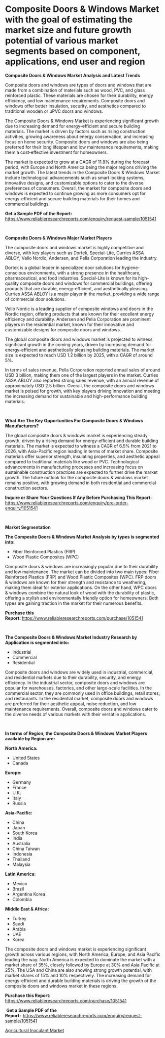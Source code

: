 <p><h1>Composite Doors & Windows Market with the goal of estimating the market size and future growth potential of various market segments based on component, applications, end user and region</h1></p><p><strong>Composite Doors & Windows Market Analysis and Latest Trends</strong></p>
<p><p>Composite doors and windows are types of doors and windows that are made from a combination of materials such as wood, PVC, and glass reinforced plastic. These materials are chosen for their durability, energy efficiency, and low maintenance requirements. Composite doors and windows offer better insulation, security, and aesthetics compared to traditional wooden or uPVC doors and windows.</p><p>The Composite Doors & Windows Market is experiencing significant growth due to increasing demand for energy-efficient and secure building materials. The market is driven by factors such as rising construction activities, growing awareness about energy conservation, and increasing focus on home security. Composite doors and windows are also being preferred for their long lifespan and low maintenance requirements, making them a cost-effective investment for homeowners.</p><p>The market is expected to grow at a CAGR of 11.8% during the forecast period, with Europe and North America being the major regions driving the market growth. The latest trends in the Composite Doors & Windows Market include technological advancements such as smart locking systems, innovative designs, and customizable options to cater to the diverse preferences of consumers. Overall, the market for composite doors and windows is expected to continue growing as more consumers opt for energy-efficient and secure building materials for their homes and commercial buildings.</p></p>
<p><strong>Get a Sample PDF of the Report:&nbsp;</strong> <a href="https://www.reliableresearchreports.com/enquiry/request-sample/1051541">https://www.reliableresearchreports.com/enquiry/request-sample/1051541</a></p>
<p>&nbsp;</p>
<p><strong>Composite Doors & Windows Major Market Players</strong></p>
<p><p>The composite doors and windows market is highly competitive and diverse, with key players such as Dortek, Special-Lite, Curries ASSA ABLOY, Vello Nordic, Andersen, and Pella Corporation leading the industry. </p><p>Dortek is a global leader in specialized door solutions for hygiene-conscious environments, with a strong presence in the healthcare, pharmaceutical, and food industries. Special-Lite is known for its high-quality composite doors and windows for commercial buildings, offering products that are durable, energy-efficient, and aesthetically pleasing. Curries ASSA ABLOY is a major player in the market, providing a wide range of commercial door solutions. </p><p>Vello Nordic is a leading supplier of composite windows and doors in the Nordic region, offering products that are known for their excellent energy efficiency and durability. Andersen and Pella Corporation are prominent players in the residential market, known for their innovative and customizable designs for composite doors and windows. </p><p>The global composite doors and windows market is projected to witness significant growth in the coming years, driven by increasing demand for energy-efficient and aesthetically pleasing building materials. The market size is expected to reach USD 1.2 billion by 2025, with a CAGR of around 5%. </p><p>In terms of sales revenue, Pella Corporation reported annual sales of around USD 3 billion, making them one of the largest players in the market. Curries ASSA ABLOY also reported strong sales revenue, with an annual revenue of approximately USD 2.5 billion. Overall, the composite doors and windows market is poised for growth, with key players driving innovation and meeting the increasing demand for sustainable and high-performance building materials.</p></p>
<p>&nbsp;</p>
<p><strong>What Are The Key Opportunities For Composite Doors & Windows Manufacturers?</strong></p>
<p><p>The global composite doors & windows market is experiencing steady growth, driven by a rising demand for energy-efficient and durable building materials. The market is expected to witness a CAGR of 6.5% from 2021 to 2026, with Asia-Pacific region leading in terms of market share. Composite materials offer superior strength, insulating properties, and aesthetic appeal compared to traditional materials like wood or PVC. Technological advancements in manufacturing processes and increasing focus on sustainable construction practices are expected to further drive the market growth. The future outlook for the composite doors & windows market remains positive, with growing demand in both residential and commercial construction sectors.</p></p>
<p><strong>Inquire or Share Your Questions If Any Before Purchasing This Report:</strong> <a href="https://www.reliableresearchreports.com/enquiry/pre-order-enquiry/1051541">https://www.reliableresearchreports.com/enquiry/pre-order-enquiry/1051541</a></p>
<p>&nbsp;</p>
<p><strong>Market Segmentation</strong></p>
<p><strong>The Composite Doors & Windows Market Analysis by types is segmented into:</strong></p>
<p><ul><li>Fiber Reinforced Plastics (FRP)</li><li>Wood Plastic Composites (WPC)</li></ul></p>
<p><p>Composite doors & windows are increasingly popular due to their durability and low maintenance. The market can be divided into two main types: Fiber Reinforced Plastics (FRP) and Wood Plastic Composites (WPC). FRP doors & windows are known for their strength and resistance to weathering, making them ideal for exterior applications. On the other hand, WPC doors & windows combine the natural look of wood with the durability of plastic, offering a stylish and environmentally friendly option for homeowners. Both types are gaining traction in the market for their numerous benefits.</p></p>
<p><strong>Purchase this Report:&nbsp;</strong><a href="https://www.reliableresearchreports.com/purchase/1051541">https://www.reliableresearchreports.com/purchase/1051541</a></p>
<p>&nbsp;</p>
<p><strong>The Composite Doors & Windows Market Industry Research by Application is segmented into:</strong></p>
<p><ul><li>Industrial</li><li>Commercial</li><li>Residential</li></ul></p>
<p><p>Composite doors and windows are widely used in industrial, commercial, and residential markets due to their durability, security, and energy efficiency. In the industrial sector, composite doors and windows are popular for warehouses, factories, and other large-scale facilities. In the commercial sector, they are commonly used in office buildings, retail stores, and restaurants. In the residential market, composite doors and windows are preferred for their aesthetic appeal, noise reduction, and low maintenance requirements. Overall, composite doors and windows cater to the diverse needs of various markets with their versatile applications.</p></p>
<p>&nbsp;</p>
<p><strong>In terms of Region, the Composite Doors & Windows Market Players available by Region are:</strong></p>
<p>
    <p> <strong> North America: </strong>
        <ul>
            <li>United States</li>
            <li>Canada</li>
        </ul>
        </p> 
    <p> <strong> Europe: </strong>
        <ul>
            <li>Germany</li>
            <li>France</li>
            <li>U.K.</li>
            <li>Italy</li>
            <li>Russia</li>
        </ul>
        </p> 
    <p> <strong> Asia-Pacific: </strong>
        <ul>
            <li>China</li>
            <li>Japan</li>
            <li>South Korea</li>
            <li>India</li>
            <li>Australia</li>
            <li>China Taiwan</li>
            <li>Indonesia</li>
            <li>Thailand</li>
            <li>Malaysia</li>
        </ul>
        </p> 
    <p> <strong> Latin America: </strong>
        <ul>
            <li>Mexico</li>
            <li>Brazil</li>
            <li>Argentina Korea</li>
            <li>Colombia</li>
        </ul>
        </p> 
    <p> <strong> Middle East & Africa: </strong>
        <ul>
            <li>Turkey</li>
            <li>Saudi</li>
            <li>Arabia</li>
            <li>UAE</li>
            <li>Korea</li>
        </ul>
    </p>
    </p>
<p><p>The composite doors and windows market is experiencing significant growth across various regions, with North America, Europe, and Asia Pacific leading the way. North America is expected to dominate the market with a market share of 35%, closely followed by Europe at 30% and Asia Pacific at 25%. The USA and China are also showing strong growth potential, with market shares of 15% and 10% respectively. The increasing demand for energy-efficient and durable building materials is driving the growth of the composite doors and windows market in these regions.</p></p>
<p><strong>Purchase this Report: </strong><a href="https://www.reliableresearchreports.com/purchase/1051541">https://www.reliableresearchreports.com/purchase/1051541</a></p>
<p>&nbsp;<strong>Get a Sample PDF of the Report:&nbsp;&nbsp;</strong><a href="https://www.reliableresearchreports.com/enquiry/request-sample/1051541">https://www.reliableresearchreports.com/enquiry/request-sample/1051541</a></p>
<p><strong></strong></p>
<p><p><a href="https://forested-sushi-9b0.notion.site/Global-Agricultural-Inoculant-Market-Size-and-Market-Trends-Insights-and-Projections-from-2024-to-2-9e276aae7c464b66b8558ff8e27fa469">Agricultural Inoculant Market</a></p></p>